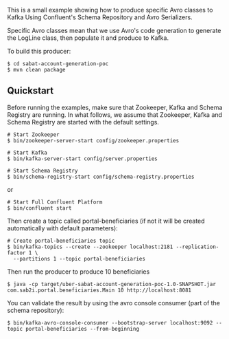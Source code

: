 This is a small example showing how to produce specific Avro classes to Kafka
Using Confluent's Schema Repository and Avro Serializers.

Specific Avro classes mean that we use Avro's code generation to generate the LogLine class, then populate it and produce to Kafka.

To build this producer:

    $ cd sabat-account-generation-poc
    $ mvn clean package
    
Quickstart
-----------

Before running the examples, make sure that Zookeeper, Kafka and Schema Registry are
running. In what follows, we assume that Zookeeper, Kafka and Schema Registry are
started with the default settings.

    # Start Zookeeper
    $ bin/zookeeper-server-start config/zookeeper.properties

    # Start Kafka
    $ bin/kafka-server-start config/server.properties

    # Start Schema Registry
    $ bin/schema-registry-start config/schema-registry.properties
    
or

    # Start Full Confluent Platform
    $ bin/confluent start
    
    
Then create a topic called portal-beneficiaries (if not it will be created automatically with default parameters):

    # Create portal-beneficiaries topic
    $ bin/kafka-topics --create --zookeeper localhost:2181 --replication-factor 1 \
      --partitions 1 --topic portal-beneficiaries
      

Then run the producer to produce 10 beneficiaries

    $ java -cp target/uber-sabat-account-generation-poc-1.0-SNAPSHOT.jar com.sab2i.portal.beneficiaries.Main 10 http://localhost:8081
    
You can validate the result by using the avro console consumer (part of the schema repository):

    $ bin/kafka-avro-console-consumer --bootstrap-server localhost:9092 --topic portal-beneficiaries --from-beginning
